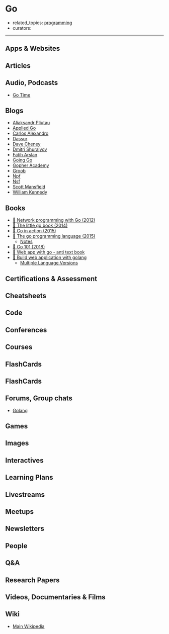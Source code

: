 # Go

- related_topics: [programming](programming.md)
- curators:

------

## Apps & Websites

## Articles

## Audio, Podcasts

- [Go Time](https://changelog.com/gotime)

## Blogs

- [Aliaksandr Pliutau](http://pliutau.com/)
- [Applied Go](https://appliedgo.net/)
- [Carlos Alexandro](https://carlosbecker.com/archive/)
- [Dassur](https://dassur.ma/)
- [Dave Cheney](https://dave.cheney.net/)
- [Dmitri Shuralyov](https://dmitri.shuralyov.com/blog)
- [Fatih Arslan](https://medium.com/@farslan)
- [Going Go](https://www.goinggo.net/)
- [Gopher Academy](https://blog.gopheracademy.com/)
- [Groob](https://groob.io/)
- [Npf](https://npf.io/blog/)
- [Nsf](https://nsfdev.wordpress.com/)
- [Scott Mansfield](http://blog.sgmansfield.com/)
- [William Kennedy](https://www.goinggo.net/)

## Books

- [📖 Network programming with Go (2012)](https://jan.newmarch.name/go/)
- [📖 The little go book (2014)](http://openmymind.net/The-Little-Go-Book/)
- [📖 Go in action (2015)](https://github.com/iMarcoGovea/books/blob/master/golang/go-in-action.pdf)
- [📕 The go programming language (2015)](http://www.goodreads.com/book/show/25080953-the-go-programming-language)
  - [Notes](https://github.com/namit/The-Go-Programming-Language)
- [📖 Go 101 (2018)](https://go101.org/article/101.html)
- [📖 Web app with go - anti text book](https://thewhitetulip.gitbooks.io/webapp-with-golang-anti-textbook/content/)
- [📖 Build web application with golang](https://github.com/astaxie/build-web-application-with-golang/blob/master/en/preface.md)
  - [Multiple Language Versions](https://github.com/astaxie/build-web-application-with-golang#multiple-language-versions)


## Certifications & Assessment

## Cheatsheets

## Code

## Conferences

## Courses

## FlashCards

## FlashCards

## Forums, Group chats

- [Golang](https://www.reddit.com/r/golang/)

## Games

## Images

## Interactives

## Learning Plans

## Livestreams

## Meetups

## Newsletters

## People

## Q&A

## Research Papers

## Videos, Documentaries & Films

## Wiki
- [Main Wikipedia](https://en.wikipedia.org/wiki/Go_(programming_language))
